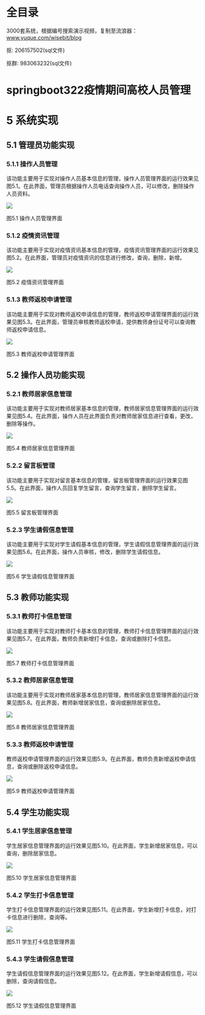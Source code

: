 # 全目录

3000套系统，根据编号搜索演示视频，复制至流浪器：www.yuque.com/wisebit/blog


<p>抠: 206157502(sql文件)</p>
<p>抠群: 983063232(sql文件)</p>


# springboot322疫情期间高校人员管理
# 5 系统实现
## 5.1 管理员功能实现
### 5.1.1 操作人员管理
该功能主要用于实现对操作人员基本信息的管理，操作人员管理界面的运行效果见图5.1。在此界面，管理员根据操作人员电话查询操作人员，可以修改，删除操作人员资料。

![](/md/blog.020.png)

图5.1 操作人员管理界面
### 5.1.2 疫情资讯管理
该功能主要用于实现对疫情资讯基本信息的管理，疫情资讯管理界面的运行效果见图5.2。在此界面，管理员对疫情资讯的信息进行修改，查询，删除，新增。

![](/md/blog.020.png)

图5.2 疫情资讯管理界面
### 5.1.3 教师返校申请管理
该功能主要用于实现对教师返校申请信息的管理，教师返校申请管理界面的运行效果见图5.3。在此界面，管理员审核教师返校申请，提供教师身份证号可以查询教师返校申请信息。

![](/md/blog.020.png)

图5.3 教师返校申请管理界面
## 5.2 操作人员功能实现
### 5.2.1 教师居家信息管理
该功能主要用于实现对教师居家基本信息的管理，教师居家信息管理界面的运行效果见图5.4。在此界面，操作人员在此界面负责对教师居家信息进行查看，更改，删除等操作。

![](/md/blog.020.png)

图5.4 教师居家信息管理界面
### 5.2.2 留言板管理
该功能主要用于实现对留言基本信息的管理，留言板管理界面的运行效果见图5.5。在此界面，操作人员回复学生留言，查询学生留言，删除学生留言。

![](/md/blog.020.png)

图5.5 留言板管理界面
### 5.2.3 学生请假信息管理
该功能主要用于实现对学生请假基本信息的管理，学生请假信息管理界面的运行效果见图5.6。在此界面，操作人员审核，修改，删除学生请假信息。

![](/md/blog.020.png)

图5.6 学生请假信息管理界面
## 5.3 教师功能实现
### 5.3.1 教师打卡信息管理
该功能主要用于实现对教师打卡基本信息的管理，教师打卡信息管理界面的运行效果见图5.7。在此界面，教师负责新增打卡信息，查询或删除打卡信息。

![](/md/blog.020.png)

图5.7 教师打卡信息管理界面
### 5.3.2 教师居家信息管理
该功能主要用于实现对教师居家基本信息的管理，教师居家信息管理界面的运行效果见图5.8。在此界面，教师新增居家信息，查询或删除居家信息。

![](/md/blog.020.png)

图5.8 教师居家信息管理界面
### 5.3.3 教师返校申请管理
教师返校申请管理界面的运行效果见图5.9。在此界面，教师负责新增返校申请信息，查询或删除返校申请信息。

![](/md/blog.020.png)

图5.9 教师返校申请管理界面
## 5.4 学生功能实现
### 5.4.1 学生居家信息管理
学生居家信息管理界面的运行效果见图5.10。在此界面，学生新增居家信息，可以查询，删除居家信息。

![](/md/blog.020.png)

图5.10 学生居家信息管理界面
### 5.4.2 学生打卡信息管理
学生打卡信息管理界面的运行效果见图5.11。在此界面，学生新增打卡信息，对打卡信息进行删除，查询等。

![](/md/blog.020.png)

图5.11 学生打卡信息管理界面
### 5.4.3 学生请假信息管理
学生请假信息管理界面的运行效果见图5.12。在此界面，学生新增请假信息，可以删除，查询请假信息。

![](/md/blog.020.png)

图5.12 学生请假信息管理界面

